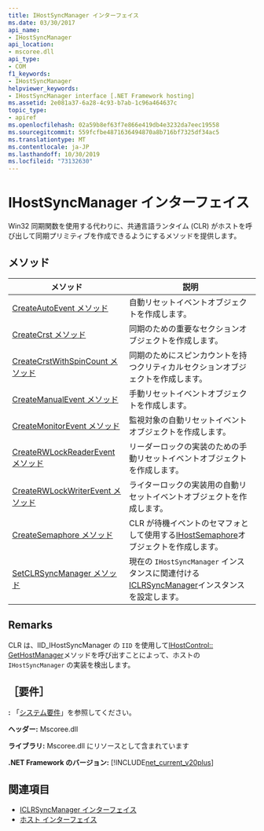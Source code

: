 ```yaml
---
title: IHostSyncManager インターフェイス
ms.date: 03/30/2017
api_name:
- IHostSyncManager
api_location:
- mscoree.dll
api_type:
- COM
f1_keywords:
- IHostSyncManager
helpviewer_keywords:
- IHostSyncManager interface [.NET Framework hosting]
ms.assetid: 2e081a37-6a28-4c93-b7ab-1c96a464637c
topic_type:
- apiref
ms.openlocfilehash: 02a59b8ef63f7e866e419db4e3232da7eec19558
ms.sourcegitcommit: 559fcfbe4871636494870a8b716bf7325df34ac5
ms.translationtype: MT
ms.contentlocale: ja-JP
ms.lasthandoff: 10/30/2019
ms.locfileid: "73132630"
---
```

# <a name="ihostsyncmanager-interface"></a>IHostSyncManager インターフェイス
Win32 同期関数を使用する代わりに、共通言語ランタイム (CLR) がホストを呼び出して同期プリミティブを作成できるようにするメソッドを提供します。  
  
## <a name="methods"></a>メソッド  
  
|メソッド|説明|  
|------------|-----------------|  
|[CreateAutoEvent メソッド](../../../../docs/framework/unmanaged-api/hosting/ihostsyncmanager-createautoevent-method.md)|自動リセットイベントオブジェクトを作成します。|  
|[CreateCrst メソッド](../../../../docs/framework/unmanaged-api/hosting/ihostsyncmanager-createcrst-method.md)|同期のための重要なセクションオブジェクトを作成します。|  
|[CreateCrstWithSpinCount メソッド](../../../../docs/framework/unmanaged-api/hosting/ihostsyncmanager-createcrstwithspincount-method.md)|同期のためにスピンカウントを持つクリティカルセクションオブジェクトを作成します。|  
|[CreateManualEvent メソッド](../../../../docs/framework/unmanaged-api/hosting/ihostsyncmanager-createmanualevent-method.md)|手動リセットイベントオブジェクトを作成します。|  
|[CreateMonitorEvent メソッド](../../../../docs/framework/unmanaged-api/hosting/ihostsyncmanager-createmonitorevent-method.md)|監視対象の自動リセットイベントオブジェクトを作成します。|  
|[CreateRWLockReaderEvent メソッド](../../../../docs/framework/unmanaged-api/hosting/ihostsyncmanager-createrwlockreaderevent-method.md)|リーダーロックの実装のための手動リセットイベントオブジェクトを作成します。|  
|[CreateRWLockWriterEvent メソッド](../../../../docs/framework/unmanaged-api/hosting/ihostsyncmanager-createrwlockwriterevent-method.md)|ライターロックの実装用の自動リセットイベントオブジェクトを作成します。|  
|[CreateSemaphore メソッド](../../../../docs/framework/unmanaged-api/hosting/ihostsyncmanager-createsemaphore-method.md)|CLR が待機イベントのセマフォとして使用する[IHostSemaphore](../../../../docs/framework/unmanaged-api/hosting/ihostsemaphore-interface.md)オブジェクトを作成します。|  
|[SetCLRSyncManager メソッド](../../../../docs/framework/unmanaged-api/hosting/ihostsyncmanager-setclrsyncmanager-method.md)|現在の `IHostSyncManager` インスタンスに関連付ける[ICLRSyncManager](../../../../docs/framework/unmanaged-api/hosting/iclrsyncmanager-interface.md)インスタンスを設定します。|  
  
## <a name="remarks"></a>Remarks  
 CLR は、IID_IHostSyncManager の `IID` を使用して[IHostControl:: GetHostManager](../../../../docs/framework/unmanaged-api/hosting/ihostcontrol-gethostmanager-method.md)メソッドを呼び出すことによって、ホストの `IHostSyncManager` の実装を検出します。  
  
## <a name="requirements"></a>［要件］  
 **:** 「[システム要件](../../../../docs/framework/get-started/system-requirements.md)」を参照してください。  
  
 **ヘッダー:** Mscoree.dll  
  
 **ライブラリ:** Mscoree.dll にリソースとして含まれています  
  
 **.NET Framework のバージョン:** [!INCLUDE[net_current_v20plus](../../../../includes/net-current-v20plus-md.md)]  
  
## <a name="see-also"></a>関連項目

- [ICLRSyncManager インターフェイス](../../../../docs/framework/unmanaged-api/hosting/iclrsyncmanager-interface.md)
- [ホスト インターフェイス](../../../../docs/framework/unmanaged-api/hosting/hosting-interfaces.md)

